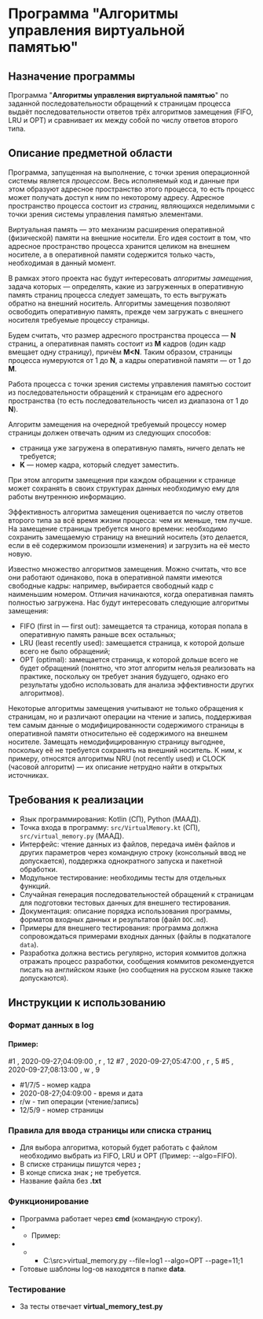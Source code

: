 ﻿# Программа "Алгоритмы управления виртуальной памятью"
## Назначение программы
Программа "**Алгоритмы управления виртуальной памятью**" по заданной последовательности обращений к страницам процесса выдаёт последовательности ответов трёх алгоритмов замещения (FIFO, LRU и OPT) и сравнивает их между собой по числу ответов второго типа.
## Описание предметной области
Программа, запущенная на выполнение, с точки зрения операционной системы является  _процессом_. Весь исполняемый код и данные при этом образуют адресное пространство этого процесса, то есть процесс может получать доступ к ним по некоторому адресу. Адресное пространство процесса состоит из  _страниц_, являющихся неделимыми с точки зрения системы управления памятью элементами.

Виртуальная память — это механизм расширения оперативной (физической) памяти на внешние носители. Его идея состоит в том, что адресное пространство процесса хранится целиком на внешнем носителе, а в оперативной памяти содержится только часть, необходимая в данный момент.

В рамках этого проекта нас будут интересовать  _алгоритмы замещения_, задача которых — определять, какие из загруженных в оперативную память страниц процесса следует замещать, то есть выгружать обратно на внешний носитель. Алгоритмы замещения позволяют освободить оперативную память, прежде чем загружать с внешнего носителя требуемые процессу страницы.

Будем считать, что размер адресного пространства процесса —  **N**  страниц, а оперативная память состоит из  **M**  кадров (один кадр вмещает одну страницу), причём  **М<N**. Таким образом, страницы процесса нумеруются от 1 до  **N**, а кадры оперативной памяти — от 1 до  **M**.

Работа процесса с точки зрения системы управления памятью состоит из последовательности обращений к страницам его адресного пространства (то есть последовательность чисел из диапазона от 1 до  **N**).

Алгоритм замещения на очередной требуемый процессу номер страницы должен отвечать одним из следующих способов:

-   страница уже загружена в оперативную память, ничего делать не требуется;
-   **K**  — номер кадра, который следует заместить.

При этом алгоритм замещения при каждом обращении к странице может сохранять в своих структурах данных необходимую ему для работы внутреннюю информацию.

Эффективность алгоритма замещения оценивается по числу ответов второго типа за всё время жизни процесса: чем их меньше, тем лучше. На замещение страницы требуется много времени: необходимо сохранить замещаемую страницу на внешний носитель (это делается, если в её содержимом произошли изменения) и загрузить на её место новую.

Известно множество алгоритмов замещения. Можно считать, что все они работают одинаково, пока в оперативной памяти имеются свободные кадры: например, выбирается свободный кадр с наименьшим номером. Отличия начинаются, когда оперативная память полностью загружена. Нас будут интересовать следующие алгоритмы замещения:

-   FIFO (first in — first out): замещается та страница, которая попала в оперативную память раньше всех остальных;
-   LRU (least recently used): замещается страница, к которой дольше всего не было обращений;
-   OPT (optimal): замещается страница, к которой дольше всего не будет обращений (понятно, что этот алгоритм нельзя реализовать на практике, поскольку он требует знания будущего, однако его результаты удобно использовать для анализа эффективности других алгоритмов).

Некоторые алгоритмы замещения учитывают не только обращения к страницам, но и различают операции на чтение и запись, поддерживая тем самым данные о модифицированности содержимого страницы в оперативной памяти относительно её содержимого на внешнем носителе. Замещать немодифицированную страницу выгоднее, поскольку её не требуется сохранять на внешний носитель. К ним, к примеру, относятся алгоритмы NRU (not recently used) и CLOCK (часовой алгоритм) — их описание нетрудно найти в открытых источниках.
## Требования к реализации
-   Язык программирования: Kotlin (СП), Python (МААД).
-   Точка входа в программу:  `src/VirtualMemory.kt`  (СП),  `src/virtual_memory.py`  (МААД).
-   Интерфейс: чтение данных из файлов, передача имён файлов и других параметров через командную строку (консольный ввод не допускается), поддержка однократного запуска и пакетной обработки.
-   Модульное тестирование: необходимы тесты для отдельных функций.
-   Случайная генерация последовательностей обращений к страницам для подготовки тестовых данных для внешнего тестирования.
-   Документация: описание порядка использования программы, форматов входных данных и результатов (файл  `DOC.md`).
-   Примеры для внешнего тестирования: программа должна сопровождаться примерами входных данных (файлы в подкаталоге  `data`).
-   Разработка должна вестись регулярно, история коммитов должна отражать процесс разработки, сообщения коммитов рекомендуется писать на английском языке (но сообщения на русском языке также допускаются).

## Инструкции к использованию
### Формат данных в log
#### Пример:
#1 , 2020-09-27;04:09:00 , r , 12
#7 , 2020-09-27;05:47:00 , r , 5
#5 , 2020-09-27;08:13:00 , w , 9

- #1/7/5 - номер кадра
- 2020-08-27;04:09:00 - время и дата
- r/w - тип операции (чтение/запись)
 - 12/5/9 - номер страницы
### Правила для ввода страницы или списка страниц
-  Для выбора алгоритма, который будет работать с файлом необходимо выбрать из FIFO, LRU и OPT (Пример: --algo=FIFO).
- В списке страницы пишутся через **;**
- В конце списка знак **;** не требуется.
- Название файла без **.txt**
### Функционирование
- Программа работает через **cmd** (командную строку).
- -  Пример: 
- - - C:\src>virtual_memory.py --file=log1 --algo=OPT --page=11;1
- Готовые шаблоны log-ов находятся в папке **data**.
### Тестирование
- За тесты отвечает **virtual_memory_test.py**
